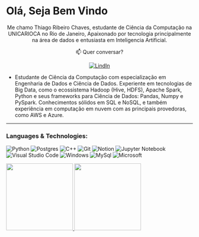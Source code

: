 <h1>Olá, Seja Bem Vindo</h1>

<p  align="center">
Me chamo Thiago Ribeiro Chaves, estudante de Ciência da Computação na UNICARIOCA no Rio de Janeiro, Apaixonado por tecnologia principalmente na área de dados e entusiasta em Inteligencia Artificial.
<p>

<div  align='center'>
📫  Quer conversar?

[![LindIn](https://img.shields.io/badge/LinkedIn-0077B5?style=for-the-badge&logo=linkedin&logoColor=white)](https://www.linkedin.com/in/thiago-ribeiro-941b7b1a5/)
</div>

- Estudante de Ciência da Computação com especialização em Engenharia
de Dados e Ciência de Dados. Experiente em tecnologias de Big Data,
como o ecossistema Hadoop (Hive, HDFS), Apache Spark, Python e seus
frameworks para Ciência de Dados: Pandas, Numpy e PySpark.
Conhecimentos sólidos em SQL e NoSQL, e também experiência em
computação em nuvem com as principais provedoras, como AWS e Azure.
---

<h3>Languages & Technologies:</h3>  

![Python](https://img.shields.io/badge/Python-3776AB?style=for-the-badge&logo=python&logoColor=white)
![Postgres](https://img.shields.io/badge/postgres-%23316192.svg?style=for-the-badge&logo=postgresql&logoColor=white)
![C++](https://img.shields.io/badge/C%2B%2B-00599C?style=for-the-badge&logo=c%2B%2B&logoColor=white)
![Git](https://img.shields.io/badge/Git-f05032?style=for-the-badge&logo=git&logoColor=white)
![Notion](https://img.shields.io/badge/Notion-000000?style=for-the-badge&logo=notion&logoColor=white)
![Jupyter Notebook](https://img.shields.io/badge/jupyter-%23FA0F00.svg?style=for-the-badge&logo=jupyter&logoColor=white)
![Visual Studio Code](https://img.shields.io/badge/Visual%20Studio%20Code-0078d7.svg?style=for-the-badge&logo=visual-studio-code&logoColor=white)
![Windows](https://img.shields.io/badge/Windows-0078D6?style=for-the-badge&logo=windows&logoColor=white)
![MySql](https://img.shields.io/badge/MySQL-00000F?style=for-the-badge&logo=mysql&logoColor=white)
![Microsoft](https://img.shields.io/badge/Microsoft-666666?style=for-the-badge&logo=microsoft&logoColor=white)
<br/>

 <a href="https://github.com/thiagothr">
  <img height="180em" src="https://github-readme-stats.vercel.app/api?username=thiagothr&show_icons=true&theme=github_dark&include_all_commits=true&count_private=true"/>
  <img height="180em" src="https://github-readme-stats.vercel.app/api/top-langs/?username=thiagothr&layout=compact&langs_count=7&theme=github_dark"/>
